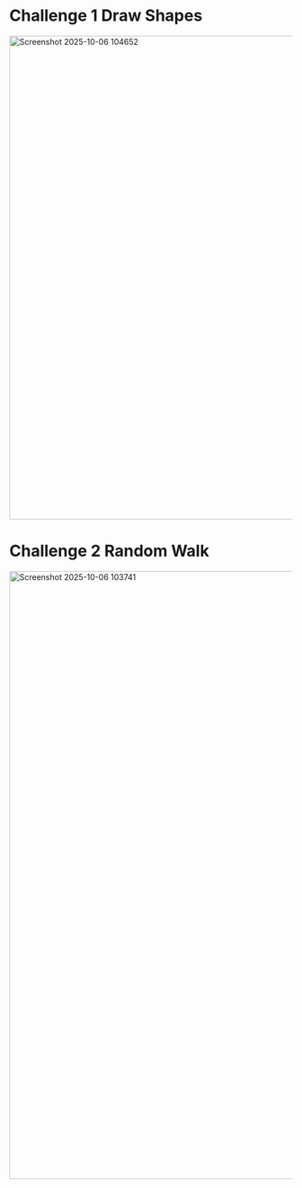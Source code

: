 # Challenge 1 Draw Shapes
<img width="1168" height="859" alt="Screenshot 2025-10-06 104652" src="https://github.com/user-attachments/assets/feb604d2-389e-4164-a547-5fe97d4e33eb" />





# Challenge 2 Random Walk
<img width="1920" height="1080" alt="Screenshot 2025-10-06 103741" src="https://github.com/user-attachments/assets/cf8ea317-80df-41a8-a83f-9f15ec25bd12" />
